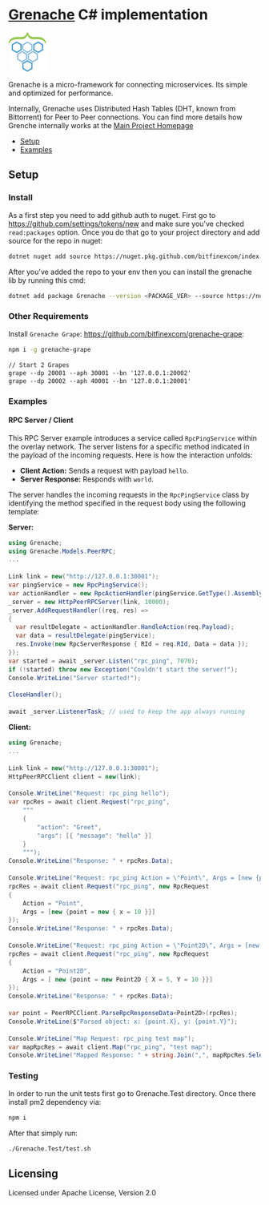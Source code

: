 # [Grenache](https://github.com/bitfinexcom/grenache) C# implementation

<img src="./packageIcon.png" width="15%" />

Grenache is a micro-framework for connecting microservices. Its simple and optimized for performance.

Internally, Grenache uses Distributed Hash Tables (DHT, known from Bittorrent) for Peer to Peer connections. You can find more details how Grenche internally works at the [Main Project Homepage](https://github.com/bitfinexcom/grenache)

 - [Setup](#setup)
 - [Examples](#examples)

## Setup

### Install

As a first step you need to add github auth to nuget. First go to https://github.com/settings/tokens/new and make sure you've checked `read:packages` option. Once you do that go to your project directory and add source for the repo in nuget:

```bash
dotnet nuget add source https://nuget.pkg.github.com/bitfinexcom/index.json --name github --username <YOUR_GITHUB_USERNAME> --password <YOUR_GENERATED_TOKEN> --store-password-in-clear-text
```

After you've added the repo to your env then you can install the grenache lib by running this cmd:
```bash
dotnet add package Grenache --version <PACKAGE_VER> --source https://nuget.pkg.github.com/bitfinexcom/index.json
```

### Other Requirements

Install `Grenache Grape`: https://github.com/bitfinexcom/grenache-grape:

```bash
npm i -g grenache-grape
```

```
// Start 2 Grapes
grape --dp 20001 --aph 30001 --bn '127.0.0.1:20002'
grape --dp 20002 --aph 40001 --bn '127.0.0.1:20001'
```

### Examples

#### RPC Server / Client

This RPC Server example introduces a service called `RpcPingService` within the overlay network. The server listens for a specific method indicated in the payload of the incoming requests. Here is how the interaction unfolds:

- **Client Action:** Sends a request with payload `hello`.
- **Server Response:** Responds with `world`.

The server handles the incoming requests in the `RpcPingService` class by identifying the method specified in the request body using the following template:

**Server:**

```csharp
using Grenache;
using Grenache.Models.PeerRPC;
...

Link link = new("http://127.0.0.1:30001");
var pingService = new RpcPingService();
var actionHandler = new RpcActionHandler(pingService.GetType().Assembly);
_server = new HttpPeerRPCServer(link, 10000);
_server.AddRequestHandler((req, res) =>
{
  var resultDelegate = actionHandler.HandleAction(req.Payload);
  var data = resultDelegate(pingService);
  res.Invoke(new RpcServerResponse { RId = req.RId, Data = data });
});
var started = await _server.Listen("rpc_ping", 7070);
if (!started) throw new Exception("Couldn't start the server!");
Console.WriteLine("Server started!");

CloseHandler();

await _server.ListenerTask; // used to keep the app always running

```

**Client:**

```csharp
using Grenache;
...

Link link = new("http://127.0.0.1:30001");
HttpPeerRPCClient client = new(link);

Console.WriteLine("Request: rpc_ping hello");
var rpcRes = await client.Request("rpc_ping",
    """
    {
        "action": "Greet",
        "args": [{ "message": "hello" }]
    }
    """);
Console.WriteLine("Response: " + rpcRes.Data);

Console.WriteLine("Request: rpc_ping Action = \"Point\", Args = [new {point = new { x = \"10\" }}] Multiplies by 5");
rpcRes = await client.Request("rpc_ping", new RpcRequest
{
    Action = "Point", 
    Args = [new {point = new { x = 10 }}]
});
Console.WriteLine("Response: " + rpcRes.Data);

Console.WriteLine("Request: rpc_ping Action = \"Point2D\", Args = [new {point = new Point2D { X = \"5\", Y = \"10\" }}] Multiplies by 3");
rpcRes = await client.Request("rpc_ping", new RpcRequest
{
    Action = "Point2D",
    Args = [ new {point = new Point2D { X = 5, Y = 10 }}]
});
Console.WriteLine("Response: " + rpcRes.Data);

var point = PeerRPCClient.ParseRpcResponseData<Point2D>(rpcRes);
Console.WriteLine($"Parsed object: x: {point.X}, y: {point.Y}");

Console.WriteLine("Map Request: rpc_ping test map");
var mapRpcRes = await client.Map("rpc_ping", "test map");
Console.WriteLine("Mapped Response: " + string.Join(",", mapRpcRes.Select(x => x.Data)));

```

### Testing

In order to run the unit tests first go to Grenache.Test directory. Once there install pm2 dependency via:
```bash
npm i
```

After that simply run:
```bash
./Grenache.Test/test.sh
```

## Licensing
Licensed under Apache License, Version 2.0
